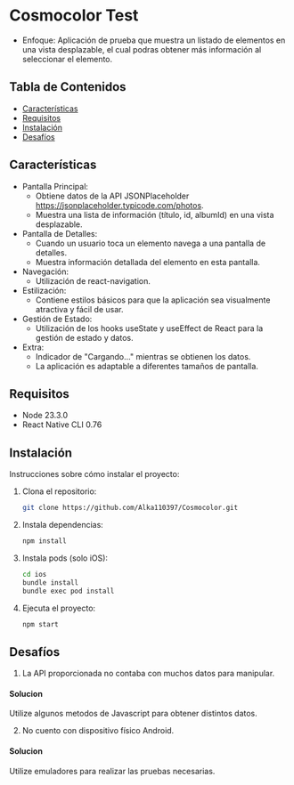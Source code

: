 # Cosmocolor Test

- Enfoque:
  Aplicación de prueba que muestra un listado de elementos en una vista desplazable, el cual podras obtener más información al seleccionar el elemento.

## Tabla de Contenidos

- [Características](#características)
- [Requisitos](#requisitos)
- [Instalación](#instalación)
- [Desafíos](#desafiós)

## Características

- Pantalla Principal:
  - Obtiene datos de la API JSONPlaceholder https://jsonplaceholder.typicode.com/photos.
  - Muestra una lista de información (título, id, albumId) en una vista desplazable.
- Pantalla de Detalles:
  - Cuando un usuario toca un elemento navega a una pantalla de detalles.
  - Muestra información detallada del elemento en esta pantalla.
- Navegación:
  - Utilización de react-navigation.
- Estilización:
  - Contiene estilos básicos para que la aplicación sea visualmente atractiva y fácil de usar.
- Gestión de Estado:
  - Utilización de los hooks useState y useEffect de React para la gestión de estado y datos.
- Extra:
  - Indicador de "Cargando..." mientras se obtienen los datos.
  - La aplicación es adaptable a diferentes tamaños de pantalla.

## Requisitos

- Node 23.3.0
- React Native CLI 0.76

## Instalación

Instrucciones sobre cómo instalar el proyecto:

1. Clona el repositorio:

   ```bash
   git clone https://github.com/Alka110397/Cosmocolor.git

   ```

2. Instala dependencias:

   ```bash
   npm install

   ```

3. Instala pods (solo iOS):

   ```bash
   cd ios
   bundle install
   bundle exec pod install

   ```

4. Ejecuta el proyecto:
   ```bash
   npm start
   ```

## Desafíos

1. La API proporcionada no contaba con muchos datos para manipular.

#### Solucion

Utilize algunos metodos de Javascript para obtener distintos datos.

2. No cuento con dispositivo físico Android.

#### Solucion

Utilize emuladores para realizar las pruebas necesarias.

